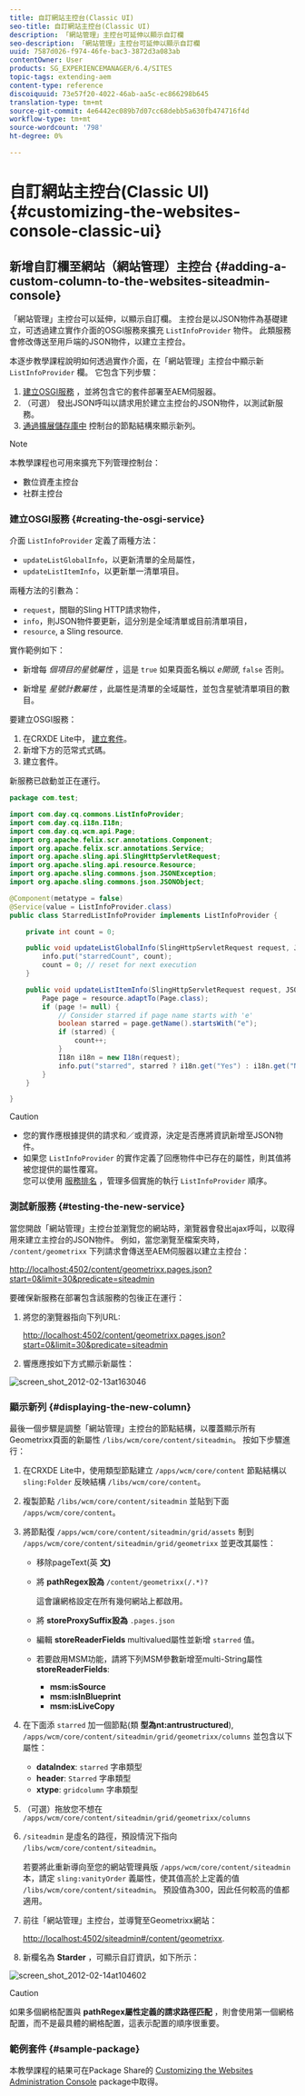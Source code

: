 ```yaml
---
title: 自訂網站主控台(Classic UI)
seo-title: 自訂網站主控台(Classic UI)
description: 「網站管理」主控台可延伸以顯示自訂欄
seo-description: 「網站管理」主控台可延伸以顯示自訂欄
uuid: 7587d026-f974-46fe-bac3-3872d3a083ab
contentOwner: User
products: SG_EXPERIENCEMANAGER/6.4/SITES
topic-tags: extending-aem
content-type: reference
discoiquuid: 73e57f20-4022-46ab-aa5c-ec866298b645
translation-type: tm+mt
source-git-commit: 4e6442ec089b7d07cc68debb5a630fb474716f4d
workflow-type: tm+mt
source-wordcount: '798'
ht-degree: 0%

---
```



# 自訂網站主控台(Classic UI){#customizing-the-websites-console-classic-ui}

## 新增自訂欄至網站（網站管理）主控台 {#adding-a-custom-column-to-the-websites-siteadmin-console}

「網站管理」主控台可以延伸，以顯示自訂欄。 主控台是以JSON物件為基礎建立，可透過建立實作介面的OSGI服務來擴充 `ListInfoProvider` 物件。 此類服務會修改傳送至用戶端的JSON物件，以建立主控台。

本逐步教學課程說明如何透過實作介面，在「網站管理」主控台中顯示新 `ListInfoProvider` 欄。 它包含下列步驟：

1. [建立OSGI服務](#creating-the-osgi-service) ，並將包含它的套件部署至AEM伺服器。
1. （可選） [](#testing-the-new-service) 發出JSON呼叫以請求用於建立主控台的JSON物件，以測試新服務。
1. [通過擴展儲存庫中](#displaying-the-new-column) 控制台的節點結構來顯示新列。

>[!NOTE]
>
>本教學課程也可用來擴充下列管理控制台：
>
>* 數位資產主控台
>* 社群主控台

>



### 建立OSGI服務 {#creating-the-osgi-service}

介面 `ListInfoProvider` 定義了兩種方法：

* `updateListGlobalInfo`，以更新清單的全局屬性，
* `updateListItemInfo`，以更新單一清單項目。

兩種方法的引數為：

* `request`，關聯的Sling HTTP請求物件，
* `info`，則JSON物件要更新，這分別是全域清單或目前清單項目，
* `resource`, a Sling resource.

實作範例如下：

* 新增每 *個項目的星號屬性* ，這是 `true` 如果頁面名稱以 *e開頭*, `false` 否則。

* 新增星 *星號計數屬性* ，此屬性是清單的全域屬性，並包含星號清單項目的數目。

要建立OSGI服務：

1. 在CRXDE Lite中， [建立套件](/help/sites-developing/developing-with-crxde-lite.md#managing-a-bundle)。
1. 新增下方的范常式式碼。
1. 建立套件。

新服務已啟動並正在運行。

```java
package com.test;

import com.day.cq.commons.ListInfoProvider;
import com.day.cq.i18n.I18n;
import com.day.cq.wcm.api.Page;
import org.apache.felix.scr.annotations.Component;
import org.apache.felix.scr.annotations.Service;
import org.apache.sling.api.SlingHttpServletRequest;
import org.apache.sling.api.resource.Resource;
import org.apache.sling.commons.json.JSONException;
import org.apache.sling.commons.json.JSONObject;

@Component(metatype = false)
@Service(value = ListInfoProvider.class)
public class StarredListInfoProvider implements ListInfoProvider {

    private int count = 0;

    public void updateListGlobalInfo(SlingHttpServletRequest request, JSONObject info, Resource resource) throws JSONException {
        info.put("starredCount", count);
        count = 0; // reset for next execution
    }

    public void updateListItemInfo(SlingHttpServletRequest request, JSONObject info, Resource resource) throws JSONException {
        Page page = resource.adaptTo(Page.class);
        if (page != null) {
            // Consider starred if page name starts with 'e'
            boolean starred = page.getName().startsWith("e");
            if (starred) {
                count++;
            }
            I18n i18n = new I18n(request);
            info.put("starred", starred ? i18n.get("Yes") : i18n.get("No"));
        }
    }

}
```

>[!CAUTION]
>
>* 您的實作應根據提供的請求和／或資源，決定是否應將資訊新增至JSON物件。
>* 如果您 `ListInfoProvider` 的實作定義了回應物件中已存在的屬性，則其值將被您提供的屬性覆寫。\
   >  您可以使用 [服務排名](https://www.osgi.org/javadoc/r2/org/osgi/framework/Constants.html#SERVICE_RANKING) ，管理多個實施的執行 `ListInfoProvider` 順序。

>



### 測試新服務 {#testing-the-new-service}

當您開啟「網站管理」主控台並瀏覽您的網站時，瀏覽器會發出ajax呼叫，以取得用來建立主控台的JSON物件。 例如，當您瀏覽至檔案夾時， `/content/geometrixx` 下列請求會傳送至AEM伺服器以建立主控台：

[http://localhost:4502/content/geometrixx.pages.json?start=0&amp;limit=30&amp;predicate=siteadmin](http://localhost:4502/content/geometrixx.pages.json?start=0&amp;limit=30&amp;predicate=siteadmin)

要確保新服務在部署包含該服務的包後正在運行：

1. 將您的瀏覽器指向下列URL:

   [http://localhost:4502/content/geometrixx.pages.json?start=0&amp;limit=30&amp;predicate=siteadmin](http://localhost:4502/content/geometrixx.pages.json?start=0&amp;limit=30&amp;predicate=siteadmin)

1. 響應應按如下方式顯示新屬性：

![screen_shot_2012-02-13at163046](assets/screen_shot_2012-02-13at163046.png)

### 顯示新列 {#displaying-the-new-column}

最後一個步驟是調整「網站管理」主控台的節點結構，以覆蓋顯示所有Geometrixx頁面的新屬性 `/libs/wcm/core/content/siteadmin`。 按如下步驟進行：

1. 在CRXDE Lite中，使用類型節點建立 `/apps/wcm/core/content` 節點結構以 `sling:Folder` 反映結構 `/libs/wcm/core/content`。

1. 複製節點 `/libs/wcm/core/content/siteadmin` 並貼到下面 `/apps/wcm/core/content`。

1. 將節點復 `/apps/wcm/core/content/siteadmin/grid/assets` 制到 `/apps/wcm/core/content/siteadmin/grid/geometrixx` 並更改其屬性：

   * 移除pageText(英 **文)**
   * 將 **pathRegex設為** `/content/geometrixx(/.*)?`

      這會讓網格設定在所有幾何網站上都啟用。

   * 將 **storeProxySuffix設為** `.pages.json`
   * 編輯 **storeReaderFields** multivalued屬性並新增 `starred` 值。
   * 若要啟用MSM功能，請將下列MSM參數新增至multi-String屬性 **storeReaderFields**:

      * **msm:isSource**
      * **msm:isInBlueprint**
      * **msm:isLiveCopy**

1. 在下面添 `starred` 加一個節點(類 **型為nt:antrustructured**), `/apps/wcm/core/content/siteadmin/grid/geometrixx/columns` 並包含以下屬性：

   * **dataIndex**: `starred` 字串類型
   * **header**: `Starred` 字串類型
   * **xtype**: `gridcolumn` 字串類型

1. （可選）拖放您不想在 `/apps/wcm/core/content/siteadmin/grid/geometrixx/columns`

1. `/siteadmin` 是虛名的路徑，預設情況下指向 `/libs/wcm/core/content/siteadmin`。

   若要將此重新導向至您的網站管理員版 `/apps/wcm/core/content/siteadmin` 本，請定 `sling:vanityOrder` 義屬性，使其值高於上定義的值 `/libs/wcm/core/content/siteadmin`。 預設值為300，因此任何較高的值都適用。

1. 前往「網站管理」主控台，並導覽至Geometrixx網站：

   [http://localhost:4502/siteadmin#/content/geometrixx](http://localhost:4502/siteadmin#/content/geometrixx).

1. 新欄名為 **Starder** ，可顯示自訂資訊，如下所示：

![screen_shot_2012-02-14at104602](assets/screen_shot_2012-02-14at104602.png)

>[!CAUTION]
>
>如果多個網格配置與 **pathRegex屬性定義的請求路徑匹配** ，則會使用第一個網格配置，而不是最具體的網格配置，這表示配置的順序很重要。

### 範例套件 {#sample-package}

本教學課程的結果可在Package Share的 [Customizing the Websites Administration Console](http://localhost:4502/crx/packageshare/index.html/content/marketplace/marketplaceProxy.html?packagePath=/content/companies/public/adobe/packages/helper/customizing-siteadmin) package中取得。
